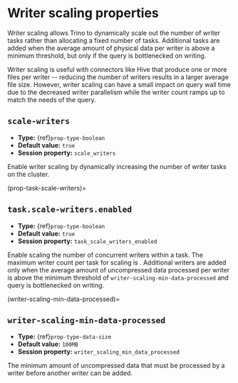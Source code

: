 # Writer scaling properties

Writer scaling allows Trino to dynamically scale out the number of writer tasks
rather than allocating a fixed number of tasks. Additional tasks are added when
the average amount of physical data per writer is above a minimum threshold, but
only if the query is bottlenecked on writing.

Writer scaling is useful with connectors like Hive that produce one or more
files per writer -- reducing the number of writers results in a larger average
file size. However, writer scaling can have a small impact on query wall time
due to the decreased writer parallelism while the writer count ramps up to match
the needs of the query.

## `scale-writers`

- **Type:** {ref}`prop-type-boolean`
- **Default value:** `true`
- **Session property:** `scale_writers`

Enable writer scaling by dynamically increasing the number of writer tasks on
the cluster.

(prop-task-scale-writers)=

## `task.scale-writers.enabled`

- **Type:** {ref}`prop-type-boolean`
- **Default value:** `true`
- **Session property:** `task_scale_writers_enabled`

Enable scaling the number of concurrent writers within a task. The maximum
writer count per task for scaling is [](prop-task-max-writer-count). Additional
writers are added only when the average amount of uncompressed data processed
per writer is above the minimum threshold of `writer-scaling-min-data-processed`
and query is bottlenecked on writing.

(writer-scaling-min-data-processed)=
## `writer-scaling-min-data-processed`

- **Type:** {ref}`prop-type-data-size`
- **Default value:** `100MB`
- **Session property:** `writer_scaling_min_data_processed`

The minimum amount of uncompressed data that must be processed by a writer
before another writer can be added.
